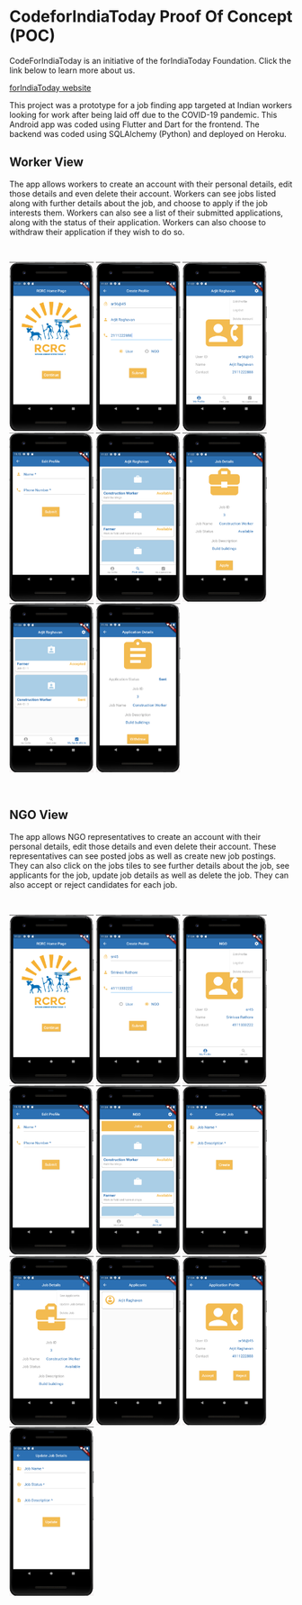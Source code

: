 # CodeforIndiaToday Proof Of Concept (POC)


CodeForIndiaToday is an initiative of the forIndiaToday Foundation. Click the link below to learn more about us.

<a href="https://www.forindiatoday.org">forIndiaToday website</a>

This project was a prototype for a job finding app targeted at Indian workers looking for work after being laid off due to the COVID-19 pandemic. This Android app was coded using Flutter and Dart for the frontend. The backend was coded using SQLAlchemy (Python) and deployed on Heroku.

## Worker View
The app allows workers to create an account with their personal details, edit those details and even delete their account. Workers can see jobs listed along with further details about the job, and choose to apply if the job interests them. Workers can also see a list of their submitted applications, along with the status of their application. Workers can also choose to withdraw their application if they wish to do so.

<br>
<p float="left">
  <img src = "Home Page.png" height = "300" width = "150"/>
  <img src = "User Sign In.png" height = "300" width = "150"/>
  <img src = "User View - User Profile.png" height = "300" width = "150"/>
  <img src = "User View - Edit Profile.png" height = "300" width = "150"/>
  <img src = "User View - Search Jobs.png" height = "300" width = "150"/>
  <img src = "User View - Job Details.png" height = "300" width = "150"/>
  <img src = "User View - Job Applications.png" height = "300" width = "150"/>
  <img src = "User View - Application Details.png" height = "300" width = "150"/>
</p>
<br>

## NGO View
The app allows NGO representatives to create an account with their personal details, edit those details and even delete their account. These representatives can see posted jobs as well as create new job postings. They can also click on the jobs tiles to see further details about the job, see applicants for the job, update job details as well as delete the job. They can also accept or reject candidates for each job.

<br>
<p float="left">
  <img src = "Home Page.png" height = "300" width = "150"/>
  <img src = "NGO Sign In.png" height = "300" width = "150"/>
  <img src = "NGO View - User Profile.png" height = "300" width = "150"/>
  <img src = "User View - Edit Profile.png" height = "300" width = "150"/>
  <img src = "NGO View - Job List.png" height = "300" width = "150"/>
  <img src = "NGO View - Create Job.png" height = "300" width = "150"/>
  <img src = "NGO View - Job Details.png" height = "300" width = "150"/>
  <img src = "NGO View - Applicants.png" height = "300" width = "150"/>
  <img src = "NGO View - Application Profile.png" height = "300" width = "150"/>
  <img src = "NGO View - Update Job Details.png" height = "300" width = "150"/>
</p>
<br>
